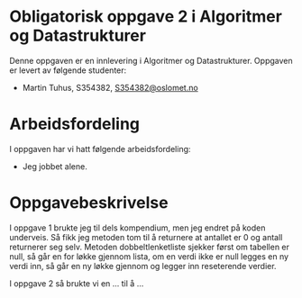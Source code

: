 # Obligatorisk oppgave 2 i Algoritmer og Datastrukturer

Denne oppgaven er en innlevering i Algoritmer og Datastrukturer. 
Oppgaven er levert av følgende studenter:
* Martin Tuhus, S354382, S354382@oslomet.no

# Arbeidsfordeling

I oppgaven har vi hatt følgende arbeidsfordeling:
* Jeg jobbet alene.

# Oppgavebeskrivelse

I oppgave 1 brukte jeg til dels kompendium, men jeg endret på koden underveis. Så fikk jeg metoden tom til å returnere at antallet er 0 og antall returnerer seg selv. Metoden dobbeltlenketliste sjekker først om tabellen er null, så går en for løkke gjennom lista, om en verdi ikke er null legges en ny verdi inn, så går en ny løkke gjennom og legger inn reseterende verdier. 

I oppgave 2 så brukte vi en ... til å ...
